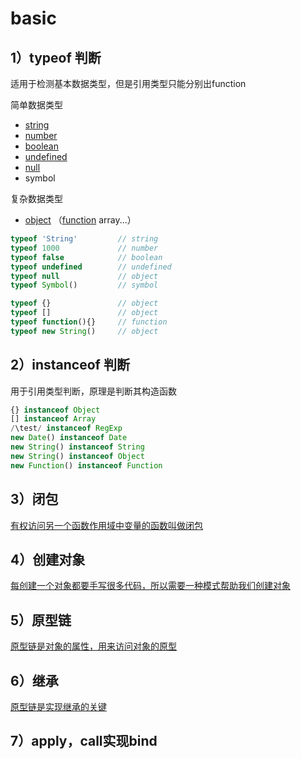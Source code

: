 
# basic

## 1）typeof 判断
适用于检测基本数据类型，但是引用类型只能分别出function

简单数据类型
- [string](https://github.com/LiuYashion/amateur-study/blob/master/practice-002/parts/string.md)
- [number](https://github.com/LiuYashion/amateur-study/blob/master/practice-002/parts/number.md)
- [boolean](https://github.com/LiuYashion/amateur-study/blob/master/practice-002/parts/boolean.md)
- [undefined](https://github.com/LiuYashion/amateur-study/blob/master/practice-002/parts/null&undefined.md)
- [null](https://github.com/LiuYashion/amateur-study/blob/master/practice-002/parts/null&undefined.md)
- symbol

复杂数据类型
- [object](https://github.com/LiuYashion/amateur-study/blob/master/practice-002/parts/object.md) （[function](https://github.com/LiuYashion/amateur-study/blob/master/practice-002/parts/function.md) array...）

```js
typeof 'String'         // string
typeof 1000             // number
typeof false            // boolean
typeof undefined        // undefined
typeof null             // object
typeof Symbol()         // symbol

typeof {}               // object
typeof []               // object
typeof function(){}     // function
typeof new String()     // object
```


## 2）instanceof 判断
用于引用类型判断，原理是判断其构造函数

```js
{} instanceof Object
[] instanceof Array
/\test/ instanceof RegExp
new Date() instanceof Date
new String() instanceof String
new String() instanceof Object
new Function() instanceof Function
```


## 3）闭包
[有权访问另一个函数作用域中变量的函数叫做闭包](https://github.com/LiuYashion/amateur-study/blob/master/practice-002/parts/closure.md)



## 4）创建对象
[每创建一个对象都要手写很多代码，所以需要一种模式帮助我们创建对象](https://github.com/LiuYashion/amateur-study/blob/master/practice-002/parts/new.md)



## 5）原型链
[原型链是对象的属性，用来访问对象的原型](https://github.com/LiuYashion/amateur-study/blob/master/practice-002/parts/proto.md)



## 6）继承
[原型链是实现继承的关键](https://github.com/LiuYashion/amateur-study/blob/master/practice-002/parts/inhert.md)


## 7）apply，call实现bind
```js


```